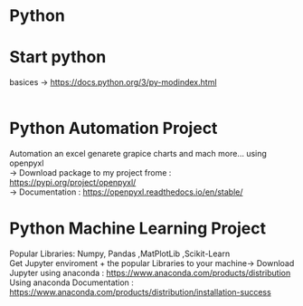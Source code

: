 # Python

#  Start python 
basices -> https://docs.python.org/3/py-modindex.html </br></br>
# Python Automation Project 
Automation an excel genarete grapice charts and mach more...  using openpyxl </br>
-> Download package to my project frome :  https://pypi.org/project/openpyxl/ </br>
-> Documentation : https://openpyxl.readthedocs.io/en/stable/

# Python Machine Learning Project 
Popular Libraries: Numpy, Pandas ,MatPlotLib ,Scikit-Learn</br>
Get Jupyter enviroment + the popular Libraries to your machine-> Download Jupyter using anaconda : https://www.anaconda.com/products/distribution </br>
Using anaconda Documentation : https://www.anaconda.com/products/distribution/installation-success
